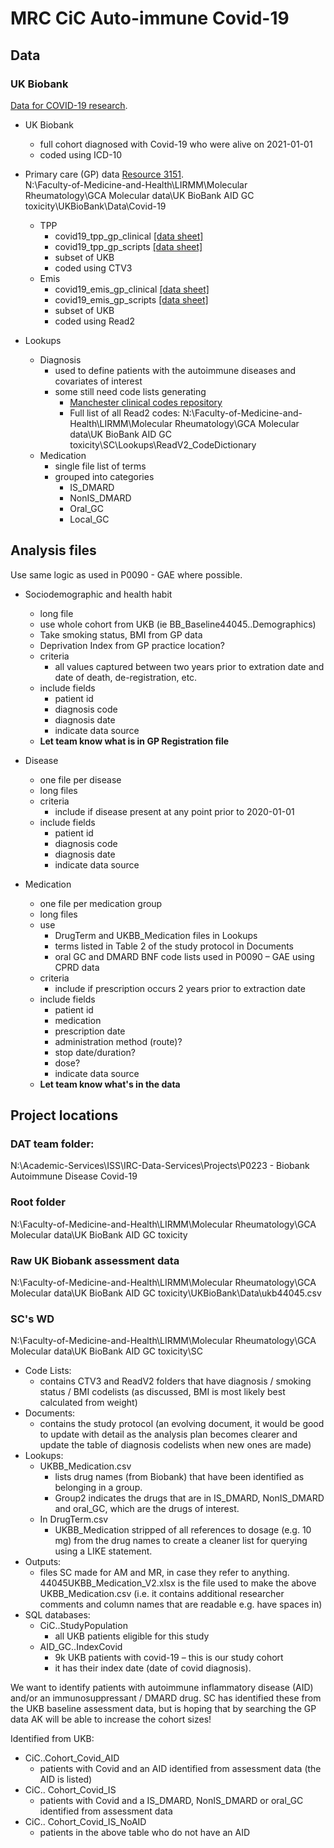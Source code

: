 # MRC CiC Auto-immune Covid-19

## Data

### UK Biobank 
[Data for COVID-19 research](https://biobank.ndph.ox.ac.uk/showcase/exinfo.cgi?src=COVID19).  

- UK Biobank
	- full cohort diagnosed with Covid-19 who were alive on 2021-01-01
	- coded using ICD-10

- Primary care (GP) data
[Resource 3151](https://biobank.ndph.ox.ac.uk/showcase/showcase/docs/gp4covid19.pdf).  
N:\Faculty-of-Medicine-and-Health\LIRMM\Molecular Rheumatology\GCA Molecular data\UK BioBank AID GC toxicity\UKBioBank\Data\Covid-19  
	- TPP
		- covid19_tpp_gp_clinical [[data sheet]](https://biobank.ndph.ox.ac.uk/showcase/field.cgi?id=40101)  
		- covid19_tpp_gp_scripts [[data sheet]](https://biobank.ndph.ox.ac.uk/showcase/field.cgi?id=40102)  
		- subset of UKB
		- coded using CTV3
	- Emis
		- covid19_emis_gp_clinical [[data sheet]](https://biobank.ndph.ox.ac.uk/showcase/field.cgi?id=40103)  
		- covid19_emis_gp_scripts  [[data sheet]](https://biobank.ndph.ox.ac.uk/showcase/field.cgi?id=40104)  
		- subset of UKB
		- coded using Read2

- Lookups
	- Diagnosis
		- used to define patients with the autoimmune diseases and covariates of interest
		- some still need code lists generating
			- [Manchester clinical codes repository](https://clinicalcodes.rss.mhs.man.ac.uk/)
			- Full list of all Read2 codes: N:\Faculty-of-Medicine-and-Health\LIRMM\Molecular Rheumatology\GCA Molecular data\UK BioBank AID GC toxicity\SC\Lookups\ReadV2_CodeDictionary
	- Medication 
		- single file list of terms
		- grouped into categories
			- IS_DMARD
			- NonIS_DMARD
			- Oral_GC
			- Local_GC

## Analysis files
Use same logic as used in P0090 - GAE where possible.

- Sociodemographic and health habit 
	- long file
	- use whole cohort from UKB (ie BB_Baseline44045..Demographics)
	- Take smoking status, BMI from GP data
	- Deprivation Index from GP practice location?
	- criteria
		- all values captured between two years prior to extration date and date of death, de-registration, etc.
	- include fields 
		- patient id
		- diagnosis code
		- diagnosis date
		- indicate data source
	- **Let team know what is in GP Registration file**
	
- Disease
	- one file per disease
	- long files
	- criteria
		- include if disease present at any point prior to 2020-01-01
	- include fields 
		- patient id
		- diagnosis code
		- diagnosis date
		- indicate data source

- Medication
	- one file per medication group
	- long files
	- use 
		- DrugTerm and UKBB_Medication files in Lookups
		- terms listed in Table 2 of the study protocol in Documents
		- oral GC and DMARD BNF code lists used in P0090 – GAE using CPRD data
	- criteria 
		- include if prescription occurs 2 years prior to extraction date
	- include fields 
		- patient id
		- medication
		- prescription date
		- administration method (route)?
		- stop date/duration?
		- dose?
		- indicate data source
	- **Let team know what's in the data**

## Project locations

### DAT team folder:
N:\Academic-Services\ISS\IRC-Data-Services\Projects\P0223 - Biobank Autoimmune Disease Covid-19

### Root folder
N:\Faculty-of-Medicine-and-Health\LIRMM\Molecular Rheumatology\GCA Molecular data\UK BioBank AID GC toxicity

### Raw UK Biobank assessment data
N:\Faculty-of-Medicine-and-Health\LIRMM\Molecular Rheumatology\GCA Molecular data\UK BioBank AID GC toxicity\UKBioBank\Data\ukb44045.csv

### SC's WD
N:\Faculty-of-Medicine-and-Health\LIRMM\Molecular Rheumatology\GCA Molecular data\UK BioBank AID GC toxicity\SC  
- Code Lists: 
	- contains CTV3 and ReadV2 folders that have diagnosis / smoking status / BMI codelists (as discussed, BMI is most likely best calculated from weight)  
- Documents: 
	- contains the study protocol (an evolving document, it would be good to update with detail as the analysis plan becomes clearer and update the table of diagnosis codelists when new ones are made)  
- Lookups:
	- UKBB_Medication.csv 
		- lists drug names (from Biobank) that have been identified as belonging in a group. 
		- Group2 indicates the drugs that are in IS_DMARD, NonIS_DMARD and oral_GC, which are the drugs of interest.
	- In DrugTerm.csv 
		- UKBB_Medication stripped of all references to dosage (e.g. 10 mg) from the drug names to create a cleaner list for querying using a LIKE statement.
- Outputs: 
	- files SC made for AM and MR, in case they refer to anything. 44045UKBB_Medication_V2.xlsx is the file used to make the above UKBB_Medication.csv (i.e. it contains additional researcher comments and column names that are readable e.g. have spaces in)
- SQL databases:
	- CiC..StudyPopulation 
		- all UKB patients eligible for this study
	- AID_GC..IndexCovid 
		- 9k UKB patients with covid-19
		– this is our study cohort
		- it has their index date (date of covid diagnosis).

We want to identify patients with autoimmune inflammatory disease (AID) and/or an immunosuppressant / DMARD drug. SC has identified these from the UKB baseline assessment data, but is hoping that by searching the GP data AK will be able to increase the cohort sizes!  

Identified from UKB: 
- CiC..Cohort_Covid_AID  
	- patients with Covid and an AID identified from assessment data (the AID is listed)
- CiC.. Cohort_Covid_IS  
	- patients with Covid and a IS_DMARD, NonIS_DMARD or oral_GC  identified from assessment data
- CiC.. Cohort_Covid_IS_NoAID  
	- patients in the above table who do not have an AID
